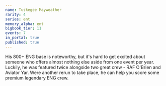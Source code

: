 ```yaml
---
name: Tuskegee Mayweather
rarity: 4
series: ent
memory_alpha: ent
bigbook_tier: 11
events: 7
in_portal: true
published: true
---
```


His 800+ ENG base is noteworthy, but it's hard to get excited about someone who offers almost nothing else aside from one event per year. Luckily, he was featured twice alongside two great crew - RAF O'Brien and Aviator Yar. Were another rerun to take place, he can help you score some premium legendary ENG crew.
